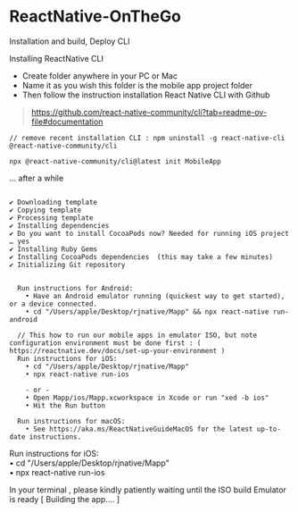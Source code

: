 # ReactNative-OnTheGo
Installation and build, Deploy CLI 


Installing ReactNative CLI 

* Create folder anywhere in your PC or Mac 
* Name it as you wish this folder is the mobile app project folder
* Then follow the instruction installation React Native CLI with Github 

> https://github.com/react-native-community/cli?tab=readme-ov-file#documentation


```
// remove recent installation CLI : npm uninstall -g react-native-cli @react-native-community/cli

npx @react-native-community/cli@latest init MobileApp
```

... after a while 

```

✔ Downloading template
✔ Copying template
✔ Processing template
✔ Installing dependencies
✔ Do you want to install CocoaPods now? Needed for running iOS project … yes
✔ Installing Ruby Gems
✔ Installing CocoaPods dependencies  (this may take a few minutes)
✔ Initializing Git repository

  
  Run instructions for Android:
    • Have an Android emulator running (quickest way to get started), or a device connected.
    • cd "/Users/apple/Desktop/rjnative/Mapp" && npx react-native run-android

  // This how to run our mobile apps in emulator ISO, but note configuration environment must be done first : ( https://reactnative.dev/docs/set-up-your-environment )
  Run instructions for iOS:
    • cd "/Users/apple/Desktop/rjnative/Mapp"  
    • npx react-native run-ios

    - or -
    • Open Mapp/ios/Mapp.xcworkspace in Xcode or run "xed -b ios"
    • Hit the Run button
    
  Run instructions for macOS:
    • See https://aka.ms/ReactNativeGuideMacOS for the latest up-to-date instructions.

```

Run instructions for iOS:
 <br> • cd "/Users/apple/Desktop/rjnative/Mapp"
 <br> • npx react-native run-ios
    
In your terminal , please kindly patiently waiting until the ISO build Emulator is ready  [  Building the app.... ] 

